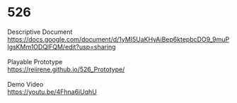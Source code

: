 # 526

Descriptive Document</br>
https://docs.google.com/document/d/1yMI5UaKHyAiBep6ktepbcDO9_9muPlgsKMm1ODQlFQM/edit?usp=sharing
</br></br>
Playable Prototype</br>
https://reiirene.github.io/526_Prototype/
</br></br>
Demo Video</br>
https://youtu.be/4Fhna6iUqhU
</br></br>
